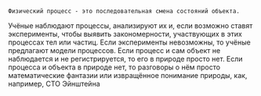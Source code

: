 	Физический процесс - это последовательная смена состояний объекта. 
Учёные наблюдают процессы, анализируют их и, если возможно ставят эксперименты, чтобы выявить закономерности, участвующих в этих процессах тел или частиц. Если эксперименты невозможны, то учёные предлагают модели процессов. Если процесс и сам объект не наблюдается и не регистрируется, то его в природе просто нет. Если процесса и объекта в природе нет, то разговоры о нём просто математические фантазии или извращённое понимание природы, как, например, СТО Эйнштейна